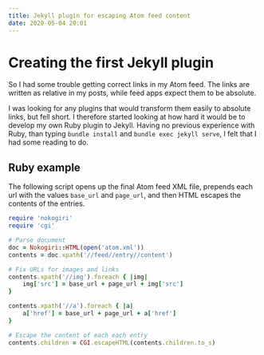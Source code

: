 ```yaml
---
title: Jekyll plugin for escaping Atom feed content
date: 2020-05-04 20:01
--- 
```


# Creating the first Jekyll plugin
So I had some trouble getting correct links in my Atom feed. The links are written as relative in my posts, while feed apps expect them to be absolute.

I was looking for any plugins that would transform them easily to absolute links, but fell short. I therefore started looking at how hard it would be to develop my own Ruby plugin to Jekyll. Having no previous experience with Ruby, than typing `bundle install` and `bundle exec jekyll serve`, I felt that I had some reading to do.

## Ruby example
The following script opens up the final Atom feed XML file, prepends each url with the values `base_url` and `page_url`, and then HTML escapes the contents of the entries.

```ruby
require 'nokogiri'
require 'cgi'

# Parse document
doc = Nokogiri::HTML(open('atom.xml'))
contents = doc.xpath('//feed//entry//content')

# Fix URLs for images and links
contents.xpath('//img').foreach { |img|
	img['src'] = base_url + page_url + img['src']
}

contents.xpath('//a').foreach { |a|
	a['href'] = base_url + page_url + a['href']
}

# Escape the content of each each entry
contents.children = CGI.escapeHTML(contents.children.to_s)
```

[Modifying XML nodes]: https://nokogiri.org/tutorials/modifying_an_html_xml_document.html#modifying-nodes-and-attributes
[Selecting nodes with XPath]: https://www.w3schools.com/xml/xpath_syntax.asp
[Iterate through an array in Ruby]: https://stackoverflow.com/questions/310634/what-is-the-right-way-to-iterate-through-an-array-in-ruby
[Suppress irb prints]: https://stackoverflow.com/questions/4678732/how-to-suppress-rails-console-irb-outputs
[HTML codec]: https://stackoverflow.com/questions/1600526/how-do-i-encode-decode-html-entities-in-ruby
[HTML a@rel attribute]: https://www.w3schools.com/tags/att_a_rel.asp
